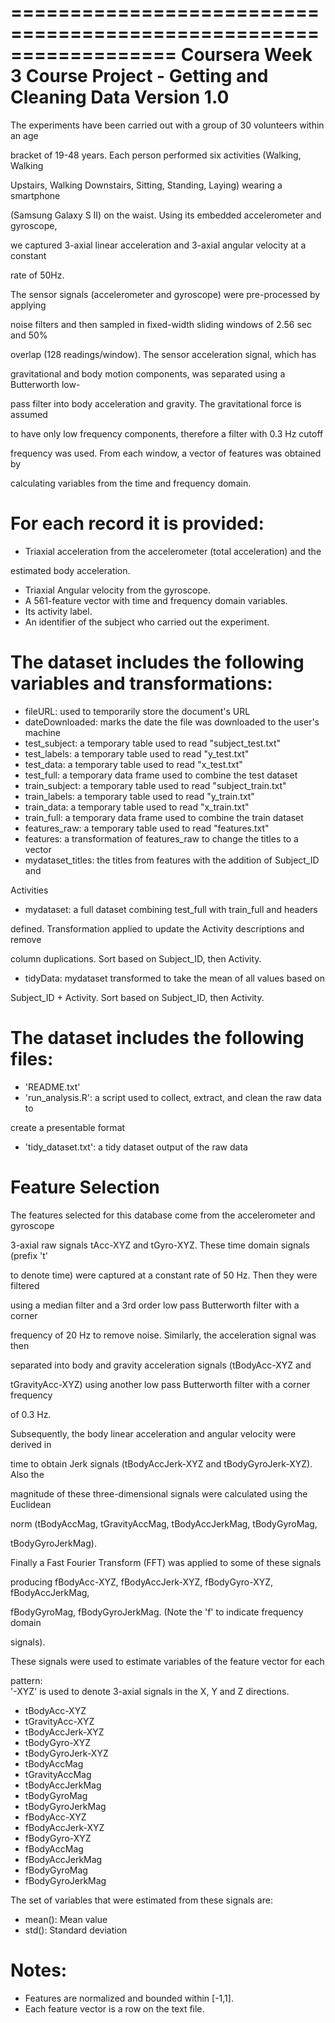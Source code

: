 ==================================================================
Coursera Week 3 Course Project - Getting and Cleaning Data
Version 1.0
==================================================================
The experiments have been carried out with a group of 30 volunteers within an age 

bracket of 19-48 years. Each person performed six activities (Walking, Walking 

Upstairs, Walking Downstairs, Sitting, Standing, Laying) wearing a smartphone 

(Samsung Galaxy S II) on the waist. Using its embedded accelerometer and gyroscope, 

we captured 3-axial linear acceleration and 3-axial angular velocity at a constant 

rate of 50Hz. 

The sensor signals (accelerometer and gyroscope) were pre-processed by applying 

noise filters and then sampled in fixed-width sliding windows of 2.56 sec and 50% 

overlap (128 readings/window). The sensor acceleration signal, which has 

gravitational and body motion components, was separated using a Butterworth low-

pass filter into body acceleration and gravity. The gravitational force is assumed 

to have only low frequency components, therefore a filter with 0.3 Hz cutoff 

frequency was used. From each window, a vector of features was obtained by 

calculating variables from the time and frequency domain.

For each record it is provided:
======================================

- Triaxial acceleration from the accelerometer (total acceleration) and the 

estimated body acceleration.
- Triaxial Angular velocity from the gyroscope. 
- A 561-feature vector with time and frequency domain variables. 
- Its activity label. 
- An identifier of the subject who carried out the experiment.


The dataset includes the following variables and transformations:
=========================================
 - fileURL: used to temporarily store the document's URL
 - dateDownloaded: marks the date the file was downloaded to the user's machine
 - test_subject: a temporary table used to read "subject_test.txt"
 - test_labels: a temporary table used to read "y_test.txt"
 - test_data: a temporary table used to read "x_test.txt"
 - test_full: a temporary data frame used to combine the test dataset
 - train_subject: a temporary table used to read "subject_train.txt"
 - train_labels: a temporary table used to read "y_train.txt"
 - train_data: a temporary table used to read "x_train.txt"
 - train_full: a temporary data frame used to combine the train dataset
 - features_raw: a temporary table used to read "features.txt"
 - features: a transformation of features_raw to change the titles to a vector
 - mydataset_titles: the titles from features with the addition of Subject_ID and 

Activities
 - mydataset: a full dataset combining test_full with train_full and headers 

defined. Transformation applied to update the Activity descriptions and remove 

column duplications. Sort based on Subject_ID, then Activity.
 - tidyData: mydataset transformed to take the mean of all values based on 

Subject_ID + Activity. Sort based on Subject_ID, then Activity.

The dataset includes the following files:
=========================================

- 'README.txt'
- 'run_analysis.R': a script used to collect, extract, and clean the raw data to 

create a presentable format
- 'tidy_dataset.txt': a tidy dataset output of the raw data

Feature Selection 
=================

The features selected for this database come from the accelerometer and gyroscope 

3-axial raw signals tAcc-XYZ and tGyro-XYZ. These time domain signals (prefix 't' 

to denote time) were captured at a constant rate of 50 Hz. Then they were filtered 

using a median filter and a 3rd order low pass Butterworth filter with a corner 

frequency of 20 Hz to remove noise. Similarly, the acceleration signal was then 

separated into body and gravity acceleration signals (tBodyAcc-XYZ and 

tGravityAcc-XYZ) using another low pass Butterworth filter with a corner frequency 

of 0.3 Hz. 

Subsequently, the body linear acceleration and angular velocity were derived in 

time to obtain Jerk signals (tBodyAccJerk-XYZ and tBodyGyroJerk-XYZ). Also the 

magnitude of these three-dimensional signals were calculated using the Euclidean 

norm (tBodyAccMag, tGravityAccMag, tBodyAccJerkMag, tBodyGyroMag, 

tBodyGyroJerkMag). 

Finally a Fast Fourier Transform (FFT) was applied to some of these signals 

producing fBodyAcc-XYZ, fBodyAccJerk-XYZ, fBodyGyro-XYZ, fBodyAccJerkMag, 

fBodyGyroMag, fBodyGyroJerkMag. (Note the 'f' to indicate frequency domain 

signals). 

These signals were used to estimate variables of the feature vector for each 

pattern:  
'-XYZ' is used to denote 3-axial signals in the X, Y and Z directions.

 - tBodyAcc-XYZ
 - tGravityAcc-XYZ
 - tBodyAccJerk-XYZ
 - tBodyGyro-XYZ
 - tBodyGyroJerk-XYZ
 - tBodyAccMag
 - tGravityAccMag
 - tBodyAccJerkMag
 - tBodyGyroMag
 - tBodyGyroJerkMag
 - fBodyAcc-XYZ
 - fBodyAccJerk-XYZ
 - fBodyGyro-XYZ
 - fBodyAccMag
 - fBodyAccJerkMag
 - fBodyGyroMag
 - fBodyGyroJerkMag

The set of variables that were estimated from these signals are: 

 - mean(): Mean value
 - std(): Standard deviation

Notes: 
======
- Features are normalized and bounded within [-1,1].
- Each feature vector is a row on the text file.
